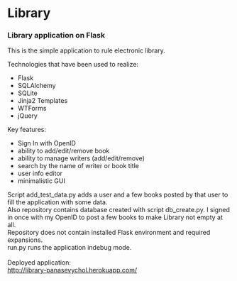 Library
=======

<h3>Library application on Flask</h3>

This is the simple application to rule electronic library.

Technologies that have been used to realize:
  - Flask
  - SQLAlchemy
  - SQLite
  - Jinja2 Templates
  - WTForms
  - jQuery

Key features:
- Sign In with OpenID
- ability to add/edit/remove book
- ability to manage writers (add/edit/remove)
- search by the name of writer or book title
- user info editor
- minimalistic GUI

Script add_test_data.py adds a user and a few books posted by that user to fill the application with some data.<br>
Also repository contains database created with script db_create.py. I signed in once with my OpenID to post a few books to make Library not empty at all.<br>
Repository does not contain installed Flask environment and required expansions.<br>
run.py runs the application indebug mode.<br>
<br>
Deployed application:<br>
http://library-panasevychol.herokuapp.com/
